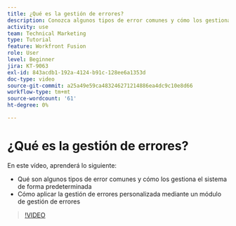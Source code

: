 ```yaml
---
title: ¿Qué es la gestión de errores?
description: Conozca algunos tipos de error comunes y cómo los gestiona el sistema de forma predeterminada. A continuación, aprenda a aplicar la gestión de errores personalizada en [!DNL Adobe Workfront Fusion].
activity: use
team: Technical Marketing
type: Tutorial
feature: Workfront Fusion
role: User
level: Beginner
jira: KT-9063
exl-id: 843acdb1-192a-4124-b91c-128ee6a1353d
doc-type: video
source-git-commit: a25a49e59ca483246271214886ea4dc9c10e8d66
workflow-type: tm+mt
source-wordcount: '61'
ht-degree: 0%

---
```


# ¿Qué es la gestión de errores?

En este vídeo, aprenderá lo siguiente:

* Qué son algunos tipos de error comunes y cómo los gestiona el sistema de forma predeterminada
* Cómo aplicar la gestión de errores personalizada mediante un módulo de gestión de errores

>[!VIDEO](https://video.tv.adobe.com/v/335304/?quality=12&learn=on)
